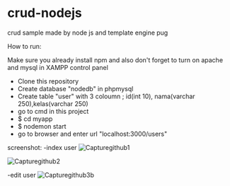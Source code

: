 # crud-nodejs
crud sample made by node js and template engine pug

How to run:

Make sure you already install npm and also don't forget to turn on apache and mysql in XAMPP control panel

- Clone this repository
- Create database "nodedb" in phpmysql
- Create table "user" with 3 coloumn ; id(int 10), nama(varchar 250),kelas(varchar 250)
- go to cmd in this project
- $ cd myapp
- $ nodemon start
- go to browser and enter url "localhost:3000/users"

screenshot:
-index user
![Capturegithub1](https://user-images.githubusercontent.com/42769768/75625600-41a88d80-5bf2-11ea-8529-92bdcff3dcb0.JPG)

![Capturegithub2](https://user-images.githubusercontent.com/42769768/75625660-d9a67700-5bf2-11ea-8770-25763161f543.JPG)

-edit user
![Capturegithub3b](https://user-images.githubusercontent.com/42769768/75625707-4883d000-5bf3-11ea-8ce2-7c9efda36dae.JPG)
